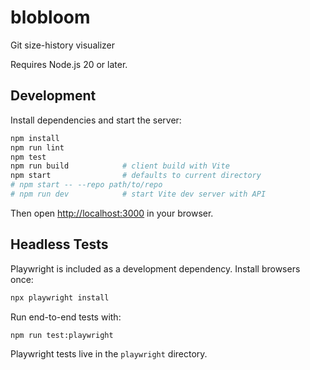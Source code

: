 # blobloom

Git size-history visualizer

Requires Node.js 20 or later.

## Development

Install dependencies and start the server:

```bash
npm install
npm run lint
npm test
npm run build            # client build with Vite
npm start                # defaults to current directory
# npm start -- --repo path/to/repo
# npm run dev            # start Vite dev server with API
```

Then open [http://localhost:3000](http://localhost:3000) in your browser.

## Headless Tests

Playwright is included as a development dependency. Install browsers once:

```bash
npx playwright install
```

Run end-to-end tests with:

```bash
npm run test:playwright
```
Playwright tests live in the `playwright` directory.
